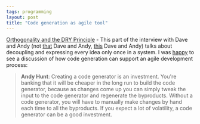 ```yaml
---
tags: programming
layout: post
title: "Code generation as agile tool"
---
```




<a href="http://www.artima.com/intv/dry.html">Orthogonality and the DRY Principle</a> - This part of the interview with Dave and Andy (not <a href="http://www.andrew.cmu.edu/~sayengar/DaveAndy/about.html">that</a> Dave and Andy, <a href="http://www.pragmaticprogrammer.com/">this</a> Dave and Andy) talks about decoupling and expressing every idea only once in a system. I was <a href="http://www.cwinters.com/programming/code_generation_fun.html">happy</a> to see a discussion of how code generation can support an agile development process:

<blockquote><b>Andy Hunt</b>: Creating a code generator is an investment. You're banking that it will be cheaper in the long run to build the code generator, because as changes come up you can simply tweak the input to the code generator and regenerate the byproducts. Without a code generator, you will have to manually make changes by hand each time to all the byproducts. If you expect a lot of volatility, a code generator can be a good investment.</blockquote>


